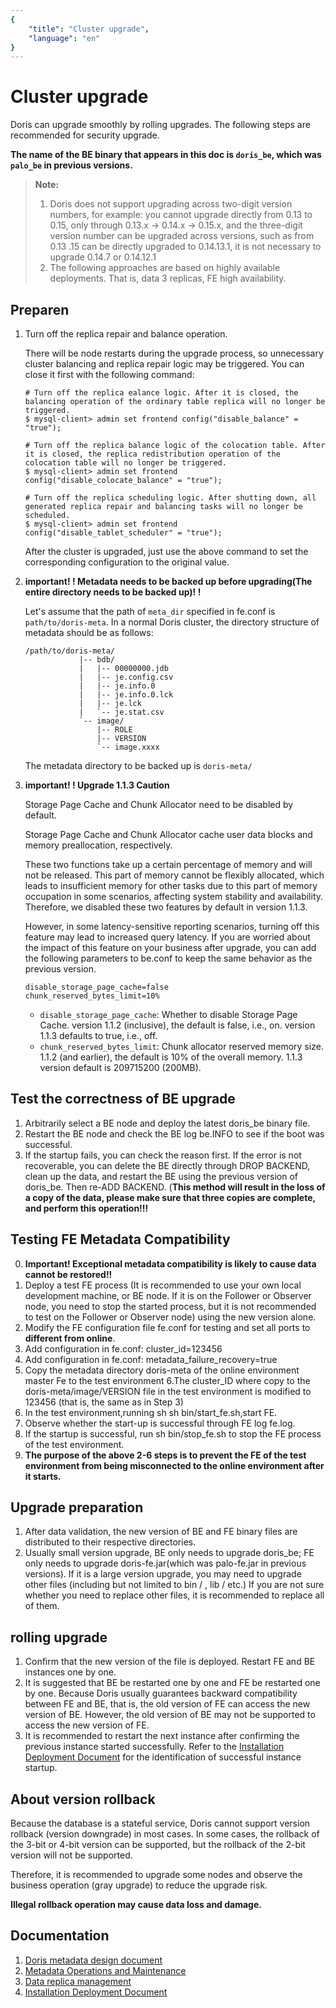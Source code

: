 ```yaml
---
{
    "title": "Cluster upgrade",
    "language": "en"
}
---
```


<!-- 
Licensed to the Apache Software Foundation (ASF) under one
or more contributor license agreements.  See the NOTICE file
distributed with this work for additional information
regarding copyright ownership.  The ASF licenses this file
to you under the Apache License, Version 2.0 (the
"License"); you may not use this file except in compliance
with the License.  You may obtain a copy of the License at

  http://www.apache.org/licenses/LICENSE-2.0

Unless required by applicable law or agreed to in writing,
software distributed under the License is distributed on an
"AS IS" BASIS, WITHOUT WARRANTIES OR CONDITIONS OF ANY
KIND, either express or implied.  See the License for the
specific language governing permissions and limitations
under the License.
-->


# Cluster upgrade

Doris can upgrade smoothly by rolling upgrades. The following steps are recommended for security upgrade.

**The name of the BE binary that appears in this doc is `doris_be`, which was `palo_be` in previous versions.**

> **Note:**
> 1. Doris does not support upgrading across two-digit version numbers, for example: you cannot upgrade directly from 0.13 to 0.15, only through 0.13.x -> 0.14.x -> 0.15.x, and the three-digit version number can be upgraded across versions, such as from 0.13 .15 can be directly upgraded to 0.14.13.1, it is not necessary to upgrade 0.14.7 or 0.14.12.1
> 2. The following approaches are based on highly available deployments. That is, data 3 replicas, FE high availability.

## Preparen

1. Turn off the replica repair and balance operation.

     There will be node restarts during the upgrade process, so unnecessary cluster balancing and replica repair logic may be triggered. You can close it first with the following command:

     ```
     # Turn off the replica ealance logic. After it is closed, the balancing operation of the ordinary table replica will no longer be triggered.
     $ mysql-client> admin set frontend config("disable_balance" = "true");
     
     # Turn off the replica balance logic of the colocation table. After it is closed, the replica redistribution operation of the colocation table will no longer be triggered.
     $ mysql-client> admin set frontend config("disable_colocate_balance" = "true");
     
     # Turn off the replica scheduling logic. After shutting down, all generated replica repair and balancing tasks will no longer be scheduled.
     $ mysql-client> admin set frontend config("disable_tablet_scheduler" = "true");
     ```

     After the cluster is upgraded, just use the above command to set the corresponding configuration to the original value.

2. **important! ! Metadata needs to be backed up before upgrading(The entire directory needs to be backed up)! !**

    Let's assume that the path of `meta_dir` specified in fe.conf is `path/to/doris-meta`. In a normal Doris cluster, the directory structure of metadata should be as follows:

    ```
    /path/to/doris-meta/
                |-- bdb/
                |   |-- 00000000.jdb
                |   |-- je.config.csv
                |   |-- je.info.0
                |   |-- je.info.0.lck
                |   |-- je.lck
                |   `-- je.stat.csv
                `-- image/
                    |-- ROLE
                    |-- VERSION
                    `-- image.xxxx
    ```
    The metadata directory to be backed up is  `doris-meta/`

3. **important! ! Upgrade 1.1.3 Caution**

    Storage Page Cache and Chunk Allocator need to be disabled by default.

    Storage Page Cache and Chunk Allocator cache user data blocks and memory preallocation, respectively.

    These two functions take up a certain percentage of memory and will not be released. This part of memory cannot be flexibly allocated, which leads to insufficient memory for other tasks due to this part of memory occupation in some scenarios, affecting system stability and availability. Therefore, we disabled these two features by default in version 1.1.3.

    However, in some latency-sensitive reporting scenarios, turning off this feature may lead to increased query latency. If you are worried about the impact of this feature on your business after upgrade, you can add the following parameters to be.conf to keep the same behavior as the previous version.

    ```
    disable_storage_page_cache=false
    chunk_reserved_bytes_limit=10%
    ```

    * ``disable_storage_page_cache``: Whether to disable Storage Page Cache. version 1.1.2 (inclusive), the default is false, i.e., on. version 1.1.3 defaults to true, i.e., off.
    * `chunk_reserved_bytes_limit`: Chunk allocator reserved memory size. 1.1.2 (and earlier), the default is 10% of the overall memory. 1.1.3 version default is 209715200 (200MB).

## Test the correctness of BE upgrade

1. Arbitrarily select a BE node and deploy the latest doris_be binary file.
2. Restart the BE node and check the BE log be.INFO to see if the boot was successful.
3. If the startup fails, you can check the reason first. If the error is not recoverable, you can delete the BE directly through DROP BACKEND, clean up the data, and restart the BE using the previous version of doris_be. Then re-ADD BACKEND. (**This method will result in the loss of a copy of the data, please make sure that three copies are complete, and perform this operation!!!**

## Testing FE Metadata Compatibility

0. **Important! Exceptional metadata compatibility is likely to cause data cannot be restored!!**
1. Deploy a test FE process (It is recommended to use your own local development machine, or BE node. If it is on the Follower or Observer node, you need to stop the started process, but it is not recommended to test on the Follower or Observer node) using the new version alone.
2. Modify the FE configuration file fe.conf for testing and set all ports to **different from online**.
3. Add configuration in fe.conf: cluster_id=123456
4. Add configuration in fe.conf: metadata_failure_recovery=true
5. Copy the metadata directory doris-meta of the online environment master Fe to the test environment
6.The cluster_ID where copy to the doris-meta/image/VERSION file in the test environment is modified to 123456 (that is, the same as in Step 3)
7. In the test environment,running sh sh bin/start_fe.sh,start FE.
8. Observe whether the start-up is successful through FE log fe.log.
9. If the startup is successful, run sh bin/stop_fe.sh to stop the FE process of the test environment.
10. **The purpose of the above 2-6 steps is to prevent the FE of the test environment from being misconnected to the online environment after it starts.**

## Upgrade preparation

1. After data validation, the new version of BE and FE binary files are distributed to their respective directories.
2. Usually small version upgrade, BE only needs to upgrade doris_be; FE only needs to upgrade doris-fe.jar(which was palo-fe.jar in previous versions). If it is a large version upgrade, you may need to upgrade other files (including but not limited to bin / , lib / etc.) If you are not sure whether you need to replace other files, it is recommended to replace all of them.

## rolling upgrade

1. Confirm that the new version of the file is deployed. Restart FE and BE instances one by one.
2. It is suggested that BE be restarted one by one and FE be restarted one by one. Because Doris usually guarantees backward compatibility between FE and BE, that is, the old version of FE can access the new version of BE. However, the old version of BE may not be supported to access the new version of FE.
3. It is recommended to restart the next instance after confirming the previous instance started successfully. Refer to the [Installation Deployment Document](../../install/install-deploy.md) for the identification of successful instance startup.

## About version rollback
Because the database is a stateful service, Doris cannot support version rollback (version downgrade) in most cases. In some cases, the rollback of the 3-bit or 4-bit version can be supported, but the rollback of the 2-bit version will not be supported.

Therefore, it is recommended to upgrade some nodes and observe the business operation (gray upgrade) to reduce the upgrade risk.

**Illegal rollback operation may cause data loss and damage.** 

## Documentation
1. [Doris metadata design document](../../../community/design/metadata-design) 
2. [Metadata Operations and Maintenance](../../admin-manual/maint-monitor/metadata-operation.md) 
3. [Data replica management](../../admin-manual/maint-monitor/tablet-repair-and-balance.md)
4. [Installation Deployment Document](../../install/install-deploy.md)
